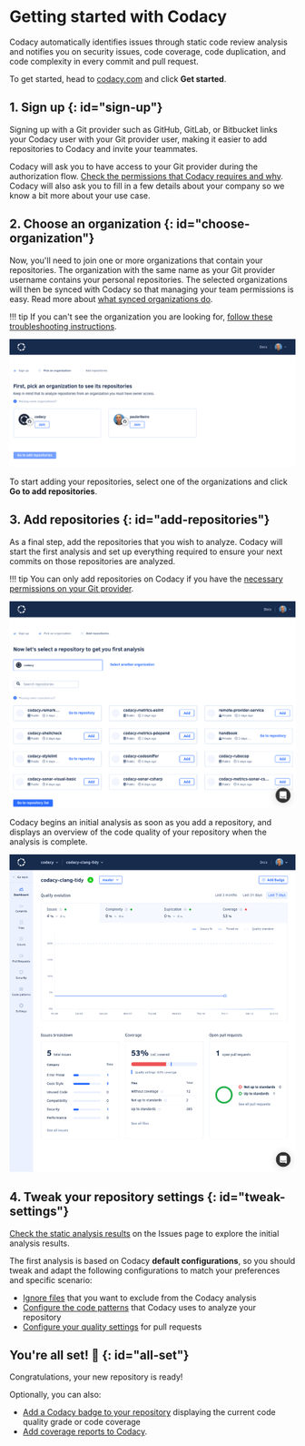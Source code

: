 # Getting started with Codacy

Codacy automatically identifies issues through static code review analysis and notifies you on security issues, code coverage, code duplication, and code complexity in every commit and pull request.

To get started, head to [<span class="skip-vale">codacy.com</span>](https://www.codacy.com/) and click **Get started**.

## 1. Sign up {: id="sign-up"}

Signing up with a Git provider such as GitHub, GitLab, or Bitbucket links your Codacy user with your Git provider user, making it easier to add repositories to Codacy and invite your teammates.

Codacy will ask you to have access to your Git provider during the authorization flow. [Check the permissions that Codacy requires and why](which-permissions-does-codacy-need-from-my-account.md). Codacy will also ask you to fill in a few details about your company so we know a bit more about your use case.

## 2. Choose an organization {: id="choose-organization"}

Now, you'll need to join one or more organizations that contain your repositories. The organization with the same name as your Git provider username contains your personal repositories. The selected organizations will then be synced with Codacy so that managing your team permissions is easy. Read more about [what synced organizations do](../organizations/what-are-synced-organizations.md). 

!!! tip
    If you can't see the organization you are looking for, [follow these troubleshooting instructions](../faq/general/why-cant-i-see-my-organization.md).

![Choosing an organization](images/getting-started-choose-organization.png)

To start adding your repositories, select one of the organizations and click **Go to add repositories**.

## 3. Add repositories {: id="add-repositories"}

As a final step, add the repositories that you wish to analyze. Codacy will start the first analysis and set up everything required to ensure your next commits on those repositories are analyzed.

!!! tip
    You can only add repositories on Codacy if you have the [necessary permissions on your Git provider](../organizations/roles-and-permissions-for-synced-organizations.md).

![Adding repositories](images/getting-started-add-repository.png)

Codacy begins an initial analysis as soon as you add a repository, and displays an overview of the code quality of your repository when the analysis is complete.

![Repository dashboard](../repositories/images/repository-dashboard.png)

## 4. Tweak your repository settings {: id="tweak-settings"}

 [Check the static analysis results](../repositories/issues-view.md) on the Issues page to explore the initial analysis results.
 
 The first analysis is based on Codacy **default configurations**, so you should tweak and adapt the following configurations to match your preferences and specific scenario:

-   [Ignore files](../repositories-configure/ignoring-files.md) that you want to exclude from the Codacy analysis
-   [Configure the code patterns](../repositories-configure/code-patterns.md) that Codacy uses to analyze your repository
-   [Configure your quality settings](../repositories/quality-settings.md) for pull requests

## You're all set! 🎉 {: id="all-set"}

Congratulations, your new repository is ready!

Optionally, you can also:

-   [Add a Codacy badge to your repository](../repositories/badges.md) displaying the current code quality grade or code coverage
-   [Add coverage reports to Codacy](../coverage-reporter/adding-coverage-to-your-repository.md).
